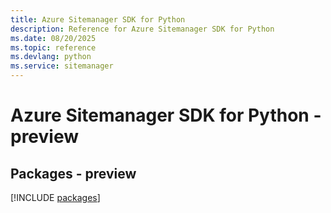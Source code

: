 ```yaml
---
title: Azure Sitemanager SDK for Python
description: Reference for Azure Sitemanager SDK for Python
ms.date: 08/20/2025
ms.topic: reference
ms.devlang: python
ms.service: sitemanager
---
```

# Azure Sitemanager SDK for Python - preview
## Packages - preview
[!INCLUDE [packages](sitemanager-index.md)]